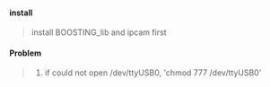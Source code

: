 #### install
> install BOOSTING_lib and ipcam first

#### Problem

> 1) if could not open /dev/ttyUSB0, 'chmod 777 /dev/ttyUSB0'